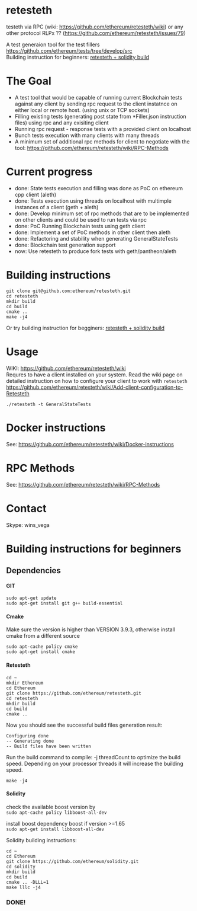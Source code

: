# retesteth
testeth via RPC (wiki: https://github.com/ethereum/retesteth/wiki)
or any other protocol RLPx ?? (https://github.com/ethereum/retesteth/issues/79)

A test generaion tool for the test fillers https://github.com/ethereum/tests/tree/develop/src  
Building instruction for beginners: [retesteth + solidity build](https://github.com/ethereum/retesteth#building-instructions-for-beginners)

# The Goal

* A test tool that would be capable of running current Blockchain tests against any client by sending rpc request to the client instatnce on either local or remote host. (using unix or TCP sockets) 
* Filling existing tests (generating post state from *Filler.json instruction files) using rpc and any exisiting client
* Running rpc request - response tests with a provided client on localhost
* Bunch tests execution with many clients with many threads
* A minimum set of additional rpc methods for client to negotiate with the tool: https://github.com/ethereum/retesteth/wiki/RPC-Methods

# Current progress

* done: State tests execution and filling was done as PoC on ethereum cpp client (aleth)
* done: Tests execution using threads on localhost with multimple instances of a client (geth + aleth)
* done: Develop minimum set of rpc methods that are to be implemented on other clients and could be used to run tests via rpc
* done: PoC Running Blockchain tests using geth client
* done: Implement a set of PoC methods in other client then aleth
* done: Refactoring and stability when generating GeneralStateTests
* done: Blockchain test generation support
* now: Use retesteth to produce fork tests with geth/pantheon/aleth

# Building instructions
```
git clone git@github.com:ethereum/retesteth.git
cd retesteth
mkdir build
cd build
cmake ..
make -j4
```
Or try building instruction for begginers: [retesteth + solidity build](https://github.com/ethereum/retesteth#building-instructions-for-beginners)


# Usage
WIKI: https://github.com/ethereum/retesteth/wiki  
Requres to have a client installed on your system. Read the wiki page on detailed instruction on how to configure your client to work with `retesteth`
https://github.com/ethereum/retesteth/wiki/Add-client-configuration-to-Retesteth
```
./retesteth -t GeneralStateTests
```

# Docker instructions
See: https://github.com/ethereum/retesteth/wiki/Docker-instructions

# RPC Methods
See: https://github.com/ethereum/retesteth/wiki/RPC-Methods

# Contact
Skype: wins_vega

# Building instructions for beginners
## Dependencies

#### GIT
```
sudo apt-get update
sudo apt-get install git g++ build-essential
```
#### Cmake
Make sure the version is higher than VERSION 3.9.3, otherwise install cmake from a different source
```
sudo apt-cache policy cmake
sudo apt-get install cmake
```

#### Retesteth
```
cd ~
mkdir Ethereum
cd Ethereum
git clone https://github.com/ethereum/retesteth.git
cd retesteth
mkdir build
cd build
cmake ..
```

Now you should see the successful build files generation result: 
```
Configuring done
-- Generating done
-- Build files have been written 
```

Run the build command to compile:
-j threadCount to optimize the build speed. Depending on your processor threads it will increase the building speed.
```
make -j4
```

#### Solidity

check the available boost version by  
`sudo apt-cache policy libboost-all-dev`

install boost dependency boost if version >=1.65  
`sudo apt-get install libboost-all-dev`

Solidity building instructions:

```
cd ~
cd Ethereum
git clone https://github.com/ethereum/solidity.git
cd solidity
mkdir build
cd build
cmake .. -DLLL=1
make lllc -j4
```

### DONE!


